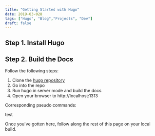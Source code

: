```yaml
---
title: "Getting Started with Hugo"
date: 2019-03-028
tags: ["Hugo", "Blog","Projects", "Dev"]
draft: false
---
```


## Step 1. Install Hugo



## Step 2. Build the Docs


Follow the following steps:

 1. Clone the [hugo repository](http://github.com/spf13/hugo)
 2. Go into the repo
 3. Run hugo in server mode and build the docs
 4. Open your browser to http://localhost:1313

Corresponding pseudo commands:

  test

Once you've gotten here, follow along the rest of this page on your local build.

